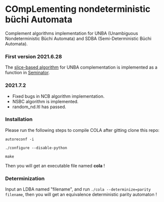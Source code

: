 # COmpLementing nondeterministic büchi Automata
Complement algorithms implementation for UNBA (Unambiguous Nondeterministic Büchi Automata) and SDBA (Semi-Deterministic Büchi Automata).

### First version 2021.6.28
The [slice-based algorithm](https://arxiv.org/abs/2005.09125v2) for UNBA complementation is implemented as a function in [Seminator](https://github.com/mklokocka/seminator). 

### 2021.7.2
* Fixed bugs in NCB algorithm implementation. 
* NSBC algorithm is implemented.
* random_nd.ltl has passed.

### Installation
Please run the following steps to compile COLA after gitting clone this repo:
```
autoreconf -i
```
```
./configure --disable-python
```
```
make
```

Then you will get an executable file named **cola** !

### Determinization
Input an LDBA named "filename", and run ```./cola --determinize=parity filename```, then you will get an equivalence deterministic parity automaton !

